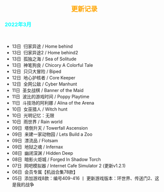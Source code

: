 <head>
          <!-- Place your kit's code here -->
          <script src="https://kit.fontawesome.com/911b022eab.js" crossorigin="anonymous"></script>
</head>

<h2><center><i class="fa-regular fa-calendar-days"></i> &nbsp;<font color=orange>更新记录</font><center></h2>

<h3><font color=cyan>2022年3月</font></h3><br>

* 13日&nbsp;&nbsp;归家异途 / Home behind
* 13日&nbsp;&nbsp;归家异途2 / Home behind2
* 13日&nbsp;&nbsp;孤独之海 / Sea of Solitude
* 13日&nbsp;&nbsp;神笔狗良 / Chicory A Colorful Tale
* 12日&nbsp;&nbsp;只只大冒险 / Biped
* 12日&nbsp;&nbsp;地心护核者 / Core Keeper
* 12日&nbsp;&nbsp;全网公敌 / Cyber Manhunt
* 11日&nbsp;&nbsp;圣女战棋 / Banner of the Maid
* 11日&nbsp;&nbsp;波比的游戏时间 / Poppy Playtime
* 11日&nbsp;&nbsp;斗技场的阿利娜 / Alina of the Arena
* 10日&nbsp;&nbsp;女巫猎人 / Witch hunt
* 10日&nbsp;&nbsp;光明记忆：无限
* 10日&nbsp;&nbsp;雨世界 / Rain world
* 09日&nbsp;&nbsp;塔倒升天 / Towerfall Ascension
* 09日&nbsp;&nbsp;来建一家动物园 / Lets Build a Zoo
* 09日&nbsp;&nbsp;漂流品 / Flotsam
* 09日&nbsp;&nbsp;地狱之魂 / Infernax
* 08日&nbsp;&nbsp;幽闭深渊 / Hidden Deep
* 08日&nbsp;&nbsp;暗影火炬城 / Forged In Shadow Torch
* 07日&nbsp;&nbsp;网吧模拟器 / Internet Cafe Simulator 2 (更新v1.2.1)
* 06日&nbsp;&nbsp;会员专属【机战合集78款】
* 05日&nbsp;&nbsp;添加游戏8款：编号409-416 丨 更新游戏版本：环世界、传送门2、这是我的战争